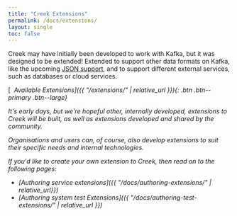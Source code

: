 ```yaml
---
title: "Creek Extensions"
permalink: /docs/extensions/
layout: single
toc: false
---
```


Creek may have initially been developed to work with Kafka, but it was designed to be extended! 
Extended to support other data formats on Kafka, 
like the upcoming [JSON support](https://github.com/creek-service/creek-kafka/issues/25), 
and to support different external services, such as databases or cloud services.

[<i class='fas fa-cube'/>&nbsp; Available Extensions]({{ "/extensions/" | relative_url }}){: .btn .btn--primary .btn--large}

It's early days, but we're hopeful other, internally developed, extensions to Creek will be built, 
as well as extensions developed and shared by the community. 

Organisations and users can, of course, also develop extensions to suit their specific needs and internal technologies.

If you'd like to create your own extension to Creek, then read on to the following pages:

* [Authoring service extensions]({{ "/docs/authoring-extensions/" | relative_url}})
* [Authoring system test Extensions]({{ "/docs/authoring-test-extensions/" | relative_url }})

[serviceDiscussion]: https://github.com/creek-service/creek-service/discussions/new